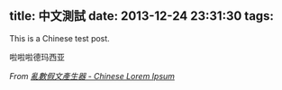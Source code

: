 title: 中文測試
date: 2013-12-24 23:31:30
tags:
---

This is a Chinese test post.

啦啦啦德玛西亚

*From [亂數假文產生器 - Chinese Lorem Ipsum](http://www.richyli.com/tool/loremipsum/)*
